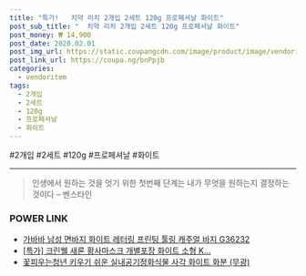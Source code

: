 ```yaml
--- 
title: "특가!   치약 리치 2개입 2세트 120g 프로페셔날 화이트" 
post_sub_title: "  치약 리치 2개입 2세트 120g 프로페셔날 화이트" 
post_money: ₩ 14,900 
post_date: 2020.02.01 
post_img_url: https://static.coupangcdn.com/image/product/image/vendoritem/2017/01/17/3086082703/3388899c-8144-4177-9896-733dcd0b4504.jpg 
post_link_url: https://coupa.ng/bnPpjb 
categories: 
  - vendoritem 
tags: 
  - 2개입 
  - 2세트 
  - 120g 
  - 프로페셔날 
  - 화이트 
--- 
```

  #2개입 #2세트 #120g #프로페셔날 #화이트 
<hr> 

> 인생에서 원하는 것을 엇기 위한 첫번째 단계는 내가 무엇을 원하는지 결정하는 것이다 – 벤스타인 


### POWER LINK

* <a href="https://blog.naver.com/fasyy4321/221785021222" target="_blank">가바바 남성 면바지 화이트 레터링 프린팅 툴링 캐주얼 바지 G36232</a>
* <a href="https://blog.naver.com/santokki14/221788880542" target="_blank">[특가] 크린웰 새론 황사마스크 개별포장 화이트 소형 K...</a>
* <a href="https://blog.naver.com/fasyy4321/221790591310" target="_blank">꽃피우는청년 키우기 쉬운 실내공기정화식물 사각 화이트 화분 (무광)</a>
